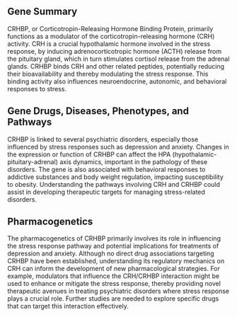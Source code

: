 ## Gene Summary
CRHBP, or Corticotropin-Releasing Hormone Binding Protein, primarily functions as a modulator of the corticotropin-releasing hormone (CRH) activity. CRH is a crucial hypothalamic hormone involved in the stress response, by inducing adrenocorticotropic hormone (ACTH) release from the pituitary gland, which in turn stimulates cortisol release from the adrenal glands. CRHBP binds CRH and other related peptides, potentially reducing their bioavailability and thereby modulating the stress response. This binding activity also influences neuroendocrine, autonomic, and behavioral responses to stress.

## Gene Drugs, Diseases, Phenotypes, and Pathways
CRHBP is linked to several psychiatric disorders, especially those influenced by stress responses such as depression and anxiety. Changes in the expression or function of CRHBP can affect the HPA (hypothalamic-pituitary-adrenal) axis dynamics, important in the pathology of these disorders. The gene is also associated with behavioral responses to addictive substances and body weight regulation, impacting susceptibility to obesity. Understanding the pathways involving CRH and CRHBP could assist in developing therapeutic targets for managing stress-related disorders.

## Pharmacogenetics
The pharmacogenetics of CRHBP primarily involves its role in influencing the stress response pathway and potential implications for treatments of depression and anxiety. Although no direct drug associations targeting CRHBP have been established, understanding its regulatory mechanics on CRH can inform the development of new pharmacological strategies. For example, modulators that influence the CRH/CRHBP interaction might be used to enhance or mitigate the stress response, thereby providing novel therapeutic avenues in treating psychiatric disorders where stress response plays a crucial role. Further studies are needed to explore specific drugs that can target this interaction effectively.